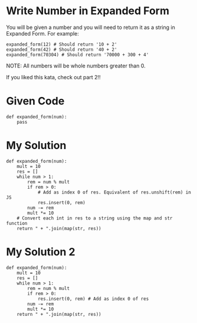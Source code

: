 # Write Number in Expanded Form

You will be given a number and you will need to return it as a string in Expanded Form. For example:
```
expanded_form(12) # Should return '10 + 2'
expanded_form(42) # Should return '40 + 2'
expanded_form(70304) # Should return '70000 + 300 + 4'
```
NOTE: All numbers will be whole numbers greater than 0.

If you liked this kata, check out part 2!!

# Given Code

```{python}
def expanded_form(num):
    pass
```

# My Solution

```{python}
def expanded_form(num):
    mult = 10
    res = []
    while num > 1:
        rem = num % mult
        if rem > 0:
            # Add as index 0 of res. Equivalent of res.unshift(rem) in JS
            res.insert(0, rem) 
        num -= rem
        mult *= 10
    # Convert each int in res to a string using the map and str function
    return " + ".join(map(str, res))
```

# My Solution 2

```{python}
def expanded_form(num):
    mult = 10
    res = []
    while num > 1:
        rem = num % mult
        if rem > 0:
            res.insert(0, rem) # Add as index 0 of res
        num -= rem
        mult *= 10
    return " + ".join(map(str, res))
```
